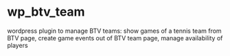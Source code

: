 # wp_btv_team
wordpress plugin to manage BTV teams:
show games of a tennis team from BTV page, create game events out of BTV team page, manage availability of players
